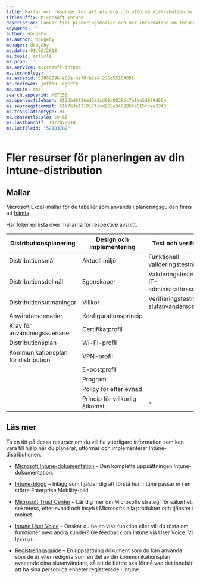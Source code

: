 ```yaml
---
title: Mallar och resurser för att planera och utforma distribution av Intune
titlesuffix: Microsoft Intune
description: Länkar till planeringsmallar och mer information om Intune som kan vara till hjälp under processen med att planera och implementera Microsoft Intune-distributionen.
keywords: ''
author: dougeby
ms.author: dougeby
manager: dougeby
ms.date: 01/02/2018
ms.topic: article
ms.prod: ''
ms.service: microsoft-intune
ms.technology: ''
ms.assetid: 63060896-e00e-4ef0-b2ad-276e55164895
ms.reviewer: jeffbu, cgerth
ms.suite: ems
search.appverid: MET150
ms.openlocfilehash: 012dbd8f26ed6e3cd81a88396c7a1aa5d999d95e
ms.sourcegitcommit: 51b763e131917fccd255c346286fa515fcee33f0
ms.translationtype: HT
ms.contentlocale: sv-SE
ms.lasthandoff: 11/20/2018
ms.locfileid: "52183782"
---
```

# <a name="additional-resources-for-planning-your-intune-deployment"></a>Fler resurser för planeringen av din Intune-distribution

## <a name="templates"></a>Mallar

Microsoft Excel-mallar för de tabeller som används i planeringsguiden finns att [hämta](https://gallery.technet.microsoft.com/Intune-deployment-planning-fae156c2?redir=0).

Här följer en lista över mallarna för respektive avsnitt.

|Distributionsplanering  |Design och implementering   |Test och verifiering |
|-----|----- |------|
| Distributionsmål |Aktuell miljö|Funktionell valideringstestning|
| Distributionsdelmål |Egenskaper|Valideringstestning för IT-administratörsscenario|
| Distributionsutmaningar |Villkor|Verifieringstestning för slutanvändarscenario|
| Användarscenarier |Konfigurationsprincip| |
| Krav för användningsscenarier |Certifikatprofil| |
| Distributionsplan |Wi-Fi-profil| |
| Kommunikationsplan för distribution|VPN-profil| |
| |  E-postprofil | |
| | Program | |
| | Policy för efterlevnad | |
| | Princip för villkorlig åtkomst|-|


## <a name="further-reading"></a>Läs mer

Ta en titt på dessa resurser om du vill ha ytterligare information som kan vara till hjälp när du planerar, utformar och implementerar Intune-distributionen.

-   [Microsoft Intune-dokumentation](/intune/) – Den kompletta uppsättningen Intune-dokumentation.

-   [Intune-blogg](https://blogs.technet.microsoft.com/enterprisemobility/) – Inlägg som hjälper dig att förstå hur Intune passar in i en större Enterprise Mobility-bild.

-   [Microsoft Trust Center](http://www.microsoft.com/TrustCenter) – Lär dig mer om Microsofts strategi för säkerhet, sekretess, efterlevnad och insyn i Microsofts alla produkter och tjänster i molnet.

-   [Intune User Voice](http://microsoftintune.uservoice.com/) – Önskar du ha en viss funktion eller vill du rösta om funktioner med andra kunder? Ge feedback om Intune via User Voice. Vi lyssnar.

-   [Registreringsguide](https://gallery.technet.microsoft.com/Intune-End-User-Enrollment-3a0c9b0c?WT.mc_id=Blog_Intune_General_PCIT) – En uppsättning dokument som du kan använda som de är eller redigera som en del av din kommunikationsplan avseende dina slutanvändare, så att de bättre ska förstå vad det innebär att ha sina personliga enheter registrerade i Intune.
